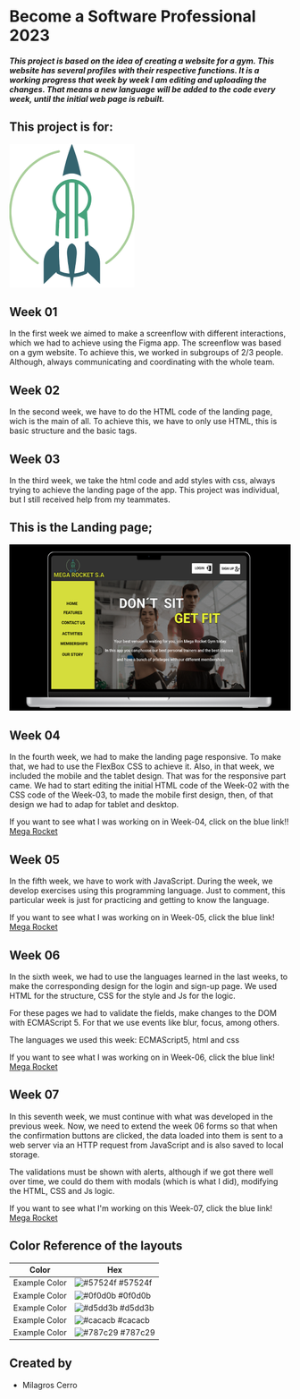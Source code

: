 # Become a Software Professional 2023

##### This project is based on the idea of creating a website for a gym. This website has several profiles with their respective functions. It is a working progress that week by week I am editing and uploading the changes. That means a new language will be added to the code every week, until the initial web page is rebuilt.

## This project is for:
![Logo](https://github.com/Milicerro/BaSP-M2023/blob/master/Assets/Images/radiumrocket.png)

## Week 01
In the first week we aimed to make a screenflow with different interactions, which we had to achieve using the Figma app.
The screenflow was based on a gym website.
To achieve this, we worked in subgroups of 2/3 people. Although, always communicating and coordinating with the whole team.

## Week 02
In the second week, we have to do the HTML code of the landing page, wich is the main of all.
To achieve this, we have to only use HTML, this is basic structure and the basic tags.

## Week 03
In the third week, we take the html code and add styles with css, always trying to achieve the landing page of the app.
This project was individual, but I still received help from my teammates.

## This is the Landing page;
![Landing page](https://github.com/Milicerro/BaSP-M2023/blob/master/Assets/Images/landin-page.png)

## Week 04
In the fourth week, we had to make the landing page responsive. To make that, we had to use the FlexBox CSS to achieve it.
Also, in that week, we included the mobile and the tablet design. That was for the responsive part came. We had to start editing the initial HTML code of the Week-02 with the CSS code of the Week-03, to made the mobile first design, then, of that design we had to adap for tablet and desktop.

If you want to see what I was working on in Week-04, click on the blue link!! [Mega Rocket](https://milicerro.github.io/BaSP-M2023/week-04/index.html)

## Week 05
In the fifth week, we have to work with JavaScript. During the week, we develop exercises using this programming language.
Just to comment, this particular week is just for practicing and getting to know the language.

If you want to see what I was working on in Week-05, click the blue link! [Mega Rocket](https://milicerro.github.io/BaSP-M2023/Week-05/index.html)

## Week 06
In the sixth week, we had to use the languages learned in the last weeks, to make the corresponding design for the login and sign-up page. We used HTML for the structure, CSS for the style and Js for the logic.

For these pages we had to validate the fields, make changes to the DOM with ECMAScript 5. For that we use events like blur, focus, among others.

The languages we used this week: ECMAScript5, html and css

If you want to see what I was working on in Week-06, click the blue link! [Mega Rocket](https://milicerro.github.io/BaSP-M2023/Week-06/views/index.html)

## Week 07
In this seventh week, we must continue with what was developed in the previous week. Now, we need to extend the week 06 forms so that when the confirmation buttons are clicked, the data loaded into them is sent to a web server via an HTTP request from JavaScript and is also saved to local storage.

The validations must be shown with alerts, although if we got there well over time, we could do them with modals (which is what I did), modifying the HTML, CSS and Js logic.

If you want to see what I'm working on this Week-07, click the blue link! [Mega Rocket](https://milicerro.github.io/BaSP-M2023/Week-07/views/index.html)

## Color Reference of the layouts

| Color             | Hex                                                                |
| ----------------- | ------------------------------------------------------------------ |
| Example Color | ![#57524f](https://via.placeholder.com/10/57524f?text=+) #57524f |
| Example Color | ![#0f0d0b](https://via.placeholder.com/10/0f0d0b?text=+) #0f0d0b |
| Example Color | ![#d5dd3b](https://via.placeholder.com/10/d5dd3b?text=+) #d5dd3b |
| Example Color | ![#cacacb](https://via.placeholder.com/10/cacacb?text=+) #cacacb |
| Example Color | ![#787c29](https://via.placeholder.com/10/787c29?text=+) #787c29 |

## Created by
- Milagros Cerro
